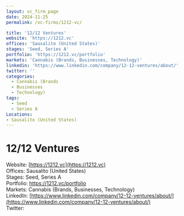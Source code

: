 ```yaml
---
layout: vc_firm_page
date: 2024-11-25
permalink: /vc-firms/1212-vc/

title: '12/12 Ventures'
website: 'https://1212.vc'
offices: 'Sausalito (United States)'
stages: 'Seed, Series A'
portfolio: 'https://1212.vc/portfolio'
markets: 'Cannabis (Brands, Businesses, Technology)'
linkedin: 'https://www.linkedin.com/company/12-12-ventures/about/'
twitter: ''
categories:
  - Cannabis (Brands
  - Businesses
  - Technology)
tags:
  - Seed
  - Series A
Locations:
- Sausalito (United States)
---
```


# 12/12 Ventures
Website: [https://1212.vc](https://1212.vc)  
Offices: Sausalito (United States)  
Stages: Seed, Series A  
Portfolio: https://1212.vc/portfolio  
Markets: Cannabis (Brands, Businesses, Technology)  
LinkedIn: [https://www.linkedin.com/company/12-12-ventures/about/](https://www.linkedin.com/company/12-12-ventures/about/)  
Twitter: []()  
